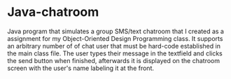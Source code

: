 # Java-chatroom
Java program that simulates a group SMS/text chatroom that I created as a assignment for my Object-Oriented Design Programming class.
It supports an arbitrary number of of chat user that must be hard-code established in the main class file. The user types their message 
in the textfield and clicks the send button when finished, afterwards it is displayed on the chatroom screen with the user's name labeling 
it at the front.
